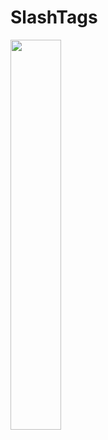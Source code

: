 # SlashTags
<img src="https://github.com/CharltonC98/slash-tags/blob/master/app/src/assets/slash_logo_outerglow.png" width="40%">
